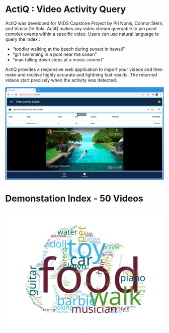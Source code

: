 # ActiQ : Video Activity Query

ActiQ was developed for MIDS Capstone Project by Pri Nonis, Connor Stern, and Vincio De Sola. ActiQ makes any video stream queryable to pin point complex events within a specific video. Users can use natural language to query the index :

 - “toddler walking at the beach during sunset in hawaii”  
 - “girl swimming in a pool near the ocean”  
 - “man falling down steps at a music concert”  

ActiQ provides a responsive web application to import your videos and then make and receive highly accurate and lightning fast results. The returned videos start precisely when the activity was detected.

![](assets/app-1.png)

# Demonstation Index - 50 Videos

![](assets/cloud-index.svg)
